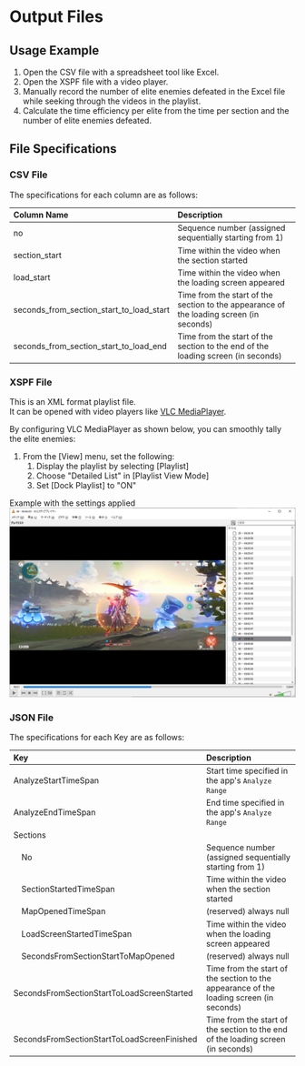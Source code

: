 
# Output Files

## Usage Example

1. Open the CSV file with a spreadsheet tool like Excel.
1. Open the XSPF file with a video player.
1. Manually record the number of elite enemies defeated in the Excel file while seeking through the videos in the playlist.
1. Calculate the time efficiency per elite from the time per section and the number of elite enemies defeated.

## File Specifications

### CSV File

The specifications for each column are as follows:

|Column Name|Description|
|:-|:-|
|no|Sequence number (assigned sequentially starting from 1)|
|section_start|Time within the video when the section started|
|load_start|Time within the video when the loading screen appeared|
|seconds_from_section_start_to_load_start|Time from the start of the section to the appearance of the loading screen (in seconds)|
|seconds_from_section_start_to_load_end|Time from the start of the section to the end of the loading screen (in seconds)|

### XSPF File

This is an XML format playlist file.  
It can be opened with video players like [VLC MediaPlayer](https://www.videolan.org/vlc/).  

By configuring VLC MediaPlayer as shown below, you can smoothly tally the elite enemies:

1. From the [View] menu, set the following:
    1. Display the playlist by selecting [Playlist]
    1. Choose "Detailed List" in [Playlist View Mode]
    1. Set [Dock Playlist] to "ON"

Example with the settings applied
![](./img/xspf_usage.png)

### JSON File

The specifications for each Key are as follows:

|Key|Description|
|:-|:-|
|AnalyzeStartTimeSpan|Start time specified in the app's `Analyze Range`|
|AnalyzeEndTimeSpan|End time specified in the app's `Analyze Range`|
|Sections||
|　No|Sequence number (assigned sequentially starting from 1)|
|　SectionStartedTimeSpan|Time within the video when the section started|
|　MapOpenedTimeSpan|(reserved) always null|
|　LoadScreenStartedTimeSpan|Time within the video when the loading screen appeared|
|　SecondsFromSectionStartToMapOpened|(reserved) always null|
|　SecondsFromSectionStartToLoadScreenStarted|Time from the start of the section to the appearance of the loading screen (in seconds)|
|　SecondsFromSectionStartToLoadScreenFinished|Time from the start of the section to the end of the loading screen (in seconds)|
